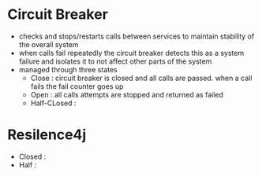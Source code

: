 # Circuit Breaker
- checks and stops/restarts calls between services to maintain stability of the overall system
- when calls fail repeatedly the circuit breaker detects this as a system failure and isolates it to not affect other parts of the system
- managed through three states
	- Close : circuit breaker is closed and all calls are passed. when a call fails the fail counter goes up
	- Open : all calls attempts are stopped and returned as failed
	- Half-CLosed : 

# Resilence4j
- Closed : 
- Half :